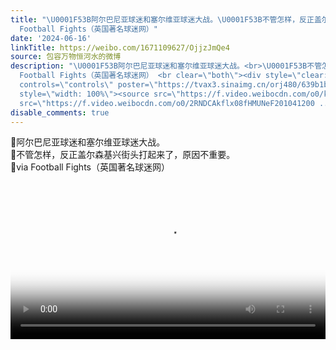 ```yaml
---
title: "\U0001F53B阿尔巴尼亚球迷和塞尔维亚球迷大战。\U0001F53B不管怎样，反正盖尔森基兴街头打起来了，原因不重要。\U0001F53Bvia
  Football Fights（英国著名球迷网）"
date: '2024-06-16'
linkTitle: https://weibo.com/1671109627/OjjzJmQe4
source: 包容万物恒河水的微博
description: "\U0001F53B阿尔巴尼亚球迷和塞尔维亚球迷大战。<br>\U0001F53B不管怎样，反正盖尔森基兴街头打起来了，原因不重要。<br>\U0001F53Bvia
  Football Fights（英国著名球迷网） <br clear=\"both\"><div style=\"clear: both\"></div><video
  controls=\"controls\" poster=\"https://tvax3.sinaimg.cn/orj480/639b1bfbly1hqrm6pqplhj20dc0nkmy5.jpg\"
  style=\"width: 100%\"><source src=\"https://f.video.weibocdn.com/o0/kGtaM8Dxlx08fHMVhd9m01041200Gqt60E010.mp4?label=mp4_hd&amp;template=480x848.24.0&amp;ori=0&amp;ps=1CwnkDw1GXwCQx&amp;Expires=1718569953&amp;ssig=7gg02tvBdi&amp;KID=unistore,video\"><source
  src=\"https://f.video.weibocdn.com/o0/2RNDCAkflx08fHMUNeF201041200 ..."
disable_comments: true
---
```

🔻阿尔巴尼亚球迷和塞尔维亚球迷大战。<br>🔻不管怎样，反正盖尔森基兴街头打起来了，原因不重要。<br>🔻via Football Fights（英国著名球迷网） <br clear="both"><div style="clear: both"></div><video controls="controls" poster="https://tvax3.sinaimg.cn/orj480/639b1bfbly1hqrm6pqplhj20dc0nkmy5.jpg" style="width: 100%"><source src="https://f.video.weibocdn.com/o0/kGtaM8Dxlx08fHMVhd9m01041200Gqt60E010.mp4?label=mp4_hd&amp;template=480x848.24.0&amp;ori=0&amp;ps=1CwnkDw1GXwCQx&amp;Expires=1718569953&amp;ssig=7gg02tvBdi&amp;KID=unistore,video"><source src="https://f.video.weibocdn.com/o0/2RNDCAkflx08fHMUNeF201041200 ...